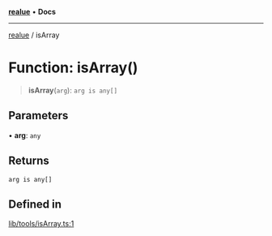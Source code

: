 [**realue**](../README.md) • **Docs**

***

[realue](../README.md) / isArray

# Function: isArray()

> **isArray**(`arg`): `arg is any[]`

## Parameters

• **arg**: `any`

## Returns

`arg is any[]`

## Defined in

[lib/tools/isArray.ts:1](https://github.com/nevoland/realue/blob/cbce77129663d64110c6eeb5270a3b7841e0b453/lib/tools/isArray.ts#L1)
